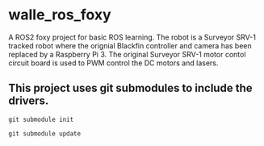 # walle_ros_foxy

A ROS2 foxy project for basic ROS learning. The robot is a Surveyor SRV-1 tracked robot where the orignial Blackfin controller and camera has been replaced by a Raspberry Pi 3.
The original Surveyor SRV-1 motor contol circuit board is used to PWM control the DC motors and lasers.

## This project uses git submodules to include the drivers.

`git submodule init`

`git submodule update`
